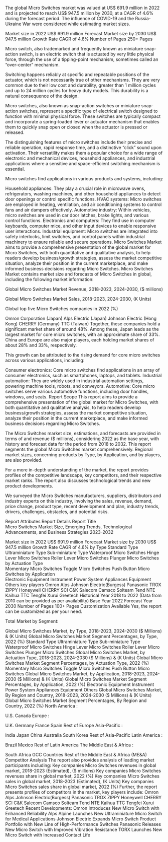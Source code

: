 The global Micro Switches market was valued at US$ 691.9 million in 2022 and is projected to reach US$ 947.5 million by 2030, at a CAGR of 4.6% during the forecast period. The influence of COVID-19 and the Russia-Ukraine War were considered while estimating market sizes.

Market size in 2022	US$ 691.9 million	Forecast Market size by 2030	US$ 947.5 million
Growth Rate	CAGR of 4.6%	Number of Pages	250+ Pages
 

Micro switch, also trademarked and frequently known as miniature snap-action switch, is an electric switch that is actuated by very little physical force, through the use of a tipping-point mechanism, sometimes called an “over-center” mechanism.

Switching happens reliably at specific and repeatable positions of the actuator, which is not necessarily true of other mechanisms. They are very common due to their low cost and durability, greater than 1 million cycles and up to 24 million cycles for heavy duty models. This durability is a natural consequence of the design.

Micro switches, also known as snap-action switches or miniature snap-action switches, represent a specific type of electrical switch designed to function with minimal physical force. These switches are typically compact and incorporate a spring-loaded lever or actuator mechanism that enables them to quickly snap open or closed when the actuator is pressed or released.

The distinguishing features of micro switches include their precise and reliable operation, rapid response time, and a distinctive “click” sound upon activation. Their versatility makes them a popular choice for a wide range of electronic and mechanical devices, household appliances, and industrial applications where a sensitive and space-efficient switching mechanism is essential.



Micro switches find applications in various products and systems, including:

Household appliances: They play a crucial role in microwave ovens, refrigerators, washing machines, and other household appliances to detect door openings or control specific functions.
HVAC systems: Micro switches are employed in heating, ventilation, and air conditioning systems to control fans and air dampers effectively.
Automotive industry: Within vehicles, micro switches are used in car door latches, brake lights, and various control functions.
Electronics and computers: They find use in computer keyboards, computer mice, and other input devices to enable responsive user interactions.
Industrial equipment: Micro switches are integrated into safety interlocks, limit switches, and control panels within industrial machinery to ensure reliable and secure operations.
Micro Switches Market aims to provide a comprehensive presentation of the global market for Micro Switches, with both quantitative and qualitative analysis, to help readers develop business/growth strategies, assess the market competitive situation, analyze their position in the current marketplace, and make informed business decisions regarding Micro Switches. Micro Switches Market contains market size and forecasts of Micro Switches in global, including the following market information:

Global Micro Switches Market Revenue, 2018-2023, 2024-2030, ($ millions)

Global Micro Switches Market Sales, 2018-2023, 2024-2030, (K Units)

Global top five Micro Switches companies in 2022 (%)

Omron Corporation (Japan)
Alps Electric (Japan)
Johnson Electric (Hong Kong)
CHERRY (Germany)
TTC (Taiwan)
Together, these companies hold a significant market share of around 48%. Among these, Japan leads as the largest market for core micro switches, with an approximate share of 33%. China and Europe are also major players, each holding market shares of about 28% and 33%, respectively.

This growth can be attributed to the rising demand for core micro switches across various applications, including:

Consumer electronics: Core micro switches find applications in an array of consumer electronics, such as smartphones, laptops, and tablets.
Industrial automation: They are widely used in industrial automation settings, powering machine tools, robots, and conveyors.
Automotive: Core micro switches serve various automotive functions, including door handles, windows, and seats.
Report Scope
This report aims to provide a comprehensive presentation of the global market for Micro Switches, with both quantitative and qualitative analysis, to help readers develop business/growth strategies, assess the market competitive situation, analyze their position in the current marketplace, and make informed business decisions regarding Micro Switches.

The Micro Switches market size, estimations, and forecasts are provided in terms of and revenue ($ millions), considering 2022 as the base year, with history and forecast data for the period from 2018 to 2032. This report segments the global Micro Switches market comprehensively. Regional market sizes, concerning products by Type, by Application, and by players, are also provided.

For a more in-depth understanding of the market, the report provides profiles of the competitive landscape, key competitors, and their respective market ranks. The report also discusses technological trends and new product developments.

We surveyed the Micro Switches manufacturers, suppliers, distributors and industry experts on this industry, involving the sales, revenue, demand, price change, product type, recent development and plan, industry trends, drivers, challenges, obstacles, and potential risks.

Report Attributes	Report Details
Report Title	
Micro Switches Market Size, Emerging Trends, Technological Advancements, and Business Strategies 2023-2032

Market size in 2022	US$ 691.9 million
Forecast Market size by 2030	US$ 947.5 million
Growth Rate	CAGR of 4.6%
by Type	
Standard Type
Ultraminiature Type
Sub-miniature Type
Waterproof Micro Switches
Hinge Lever Micro Switches
Roller Lever Micro Switches
Plunger Micro Switches
by Actuation Type	
Momentary Micro Switches
Toggle Micro Switches
Push Button Micro Switches
by Application	
Electronic Equipment
Instrument
Power System
Appliances Equipment
Others
key players	
Omron
Alps
Johnson Electric(Burgess)
Panasonic
TROX
ZIPPY
Honeywell
CHERRY
SCI
C&K
Salecom
Camsco
Solteam
Tend
NTE
Kaihua
TTC
Tengfei
Xurui
Greetech
Historical Year	2018 to 2022 (Data from 2010 can be provided as per availability)
Base Year	2022
Forecast Year	2030
Number of Pages	100+ Pages
Customization Available	Yes, the report can be customized as per your need.
 

Total Market by Segment:

Global Micro Switches Market, by Type, 2018-2023, 2024-2030 ($ Millions) & (K Units)
Global Micro Switches Market Segment Percentages, by Type, 2022 (%)
Standard Type
Ultraminiature Type
Sub-miniature Type
Waterproof Micro Switches
Hinge Lever Micro Switches
Roller Lever Micro Switches
Plunger Micro Switches
Global Micro Switches Market, by Actuation Type, 2018-2023, 2024-2030 ($ Millions) & (K Units)
Global Micro Switches Market Segment Percentages, by Actuation Type, 2022 (%)
Momentary Micro Switches
Toggle Micro Switches
Push Button Micro Switches
Global Micro Switches Market, by Application, 2018-2023, 2024-2030 ($ Millions) & (K Units)
Global Micro Switches Market Segment Percentages, by Application, 2022 (%)
Electronic Equipment
Instrument
Power System
Appliances Equipment
Others
Global Micro Switches Market, By Region and Country, 2018-2023, 2024-2030 ($ Millions) & (K Units)
Global Micro Switches Market Segment Percentages, By Region and Country, 2022 (%)
North America :

U.S.
Canada
Europe :

U.K.
Germany
France
Spain
Rest of Europe
Asia-Pacific :

India
Japan
China
Australia
South Korea
Rest of Asia-Pacific
Latin America :

Brazil
Mexico
Rest of Latin America
The Middle East & Africa :

South Africa
GCC Countries
Rest of the Middle East & Africa (ME&A)
Competitor Analysis
The report also provides analysis of leading market participants including:
Key companies Micro Switches revenues in global market, 2018-2023 (Estimated), ($ millions)
Key companies Micro Switches revenues share in global market, 2022 (%)
Key companies Micro Switches sales in global market, 2018-2023 (Estimated), (K Units)
Key companies Micro Switches sales share in global market, 2022 (%)
Further, the report presents profiles of competitors in the market, key players include:
Omron
Alps
Johnson Electric(Burgess)
Panasonic
TROX
ZIPPY
Honeywell
CHERRY
SCI
C&K
Salecom
Camsco
Solteam
Tend
NTE
Kaihua
TTC
Tengfei
Xurui
Greetech
Recent Developments:
Omron Introduces New Micro Switch with Enhanced Reliability
Alps Alpine Launches New Ultraminiature Micro Switch for Medical Applications
Johnson Electric Expands Micro Switch Product Portfolio with New Line of High-Performance Switches
Panasonic Releases New Micro Switch with Improved Vibration Resistance
TORX Launches New Micro Switch with Increased Contact Life
